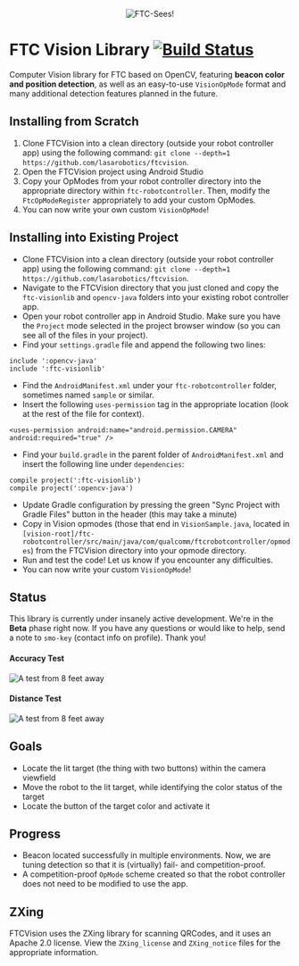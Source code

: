 <p align="center">
  <img src="https://raw.githubusercontent.com/lasarobotics/ftcvision/img/logo.png?raw=true" alt="FTC-Sees!"/>
</p>

# FTC Vision Library [![Build Status](https://travis-ci.org/lasarobotics/FTCVision.svg?branch=master)](https://travis-ci.org/lasarobotics/FTCVision)
Computer Vision library for FTC based on OpenCV, featuring **beacon color and position detection**, as well as an easy-to-use `VisionOpMode` format and many additional detection features planned in the future.

## Installing from Scratch

1. Clone FTCVision into a clean directory (outside your robot controller app) using the following command: `git clone --depth=1 https://github.com/lasarobotics/ftcvision`.
2. Open the FTCVision project using Android Studio
3. Copy your OpModes from your robot controller directory into the appropriate directory within `ftc-robotcontroller`. Then, modify the `FtcOpModeRegister` appropriately to add your custom OpModes.
4. You can now write your own custom `VisionOpMode`!

## Installing into Existing Project

- Clone FTCVision into a clean directory (outside your robot controller app) using the following command: `git clone --depth=1 https://github.com/lasarobotics/ftcvision`.
- Navigate to the FTCVision directory that you just cloned and copy the `ftc-visionlib` and `opencv-java` folders into your existing robot controller app.
- Open your robot controller app in Android Studio. Make sure you have the `Project` mode selected in the project browser window (so you can see all of the files in your project).
- Find your `settings.gradle` file and append the following two lines:
```
include ':opencv-java'
include ':ftc-visionlib'
```
- Find the `AndroidManifest.xml` under your `ftc-robotcontroller` folder, sometimes named `sample` or similar.
- Insert the following `uses-permission` tag in the appropriate location (look at the rest of the file for context).
```
<uses-permission android:name="android.permission.CAMERA" android:required="true" />
```
- Find your `build.gradle` in the parent folder of `AndroidManifest.xml` and insert the following line under `dependencies`:
```
compile project(':ftc-visionlib')
compile project(':opencv-java')
```
- Update Gradle configuration by pressing the green "Sync Project with Gradle Files" button in the header (this may take a minute)
- Copy in Vision opmodes (those that end in `VisionSample.java`, located in `[vision-root]/ftc-robotcontroller/src/main/java/com/qualcomm/ftcrobotcontroller/opmodes`) from the FTCVision directory into your opmode directory.
- Run and test the code! Let us know if you encounter any difficulties.
- You can now write your custom `VisionOpMode`!

## Status
This library is currently under insanely active development. We're in the **Beta** phase right now. If you have any questions or would like to help, send a note to `smo-key` (contact info on profile). Thank you!

#### Accuracy Test
![A test from 8 feet away](https://raw.githubusercontent.com/lasarobotics/ftcvision/img/test2.png)

#### Distance Test
![A test from 8 feet away](https://raw.githubusercontent.com/lasarobotics/ftcvision/img/test1.png)

## Goals
- Locate the lit target (the thing with two buttons) within the camera viewfield
- Move the robot to the lit target, while identifying the color status of the target
- Locate the button of the target color and activate it

## Progress
- Beacon located successfully in multiple environments. Now, we are tuning detection so that it is (virtually) fail- and competition-proof.
- A competition-proof `OpMode` scheme created so that the robot controller does not need to be modified to use the app.

## ZXing
FTCVision uses the ZXing library for scanning QRCodes, and it uses an Apache 2.0 license. View the `ZXing_license` and `ZXing_notice` files for the appropriate information.
